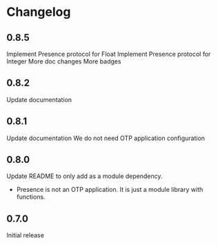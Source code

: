 # Changelog

## 0.8.5

Implement Presence protocol for Float
Implement Presence protocol for Integer
More doc changes
More badges

## 0.8.2

Update documentation

## 0.8.1

Update documentation
We do not need OTP application configuration

## 0.8.0

Update README to only add as a module dependency.
 - Presence is not an OTP application. It is just a module library with functions.

## 0.7.0

Initial release

